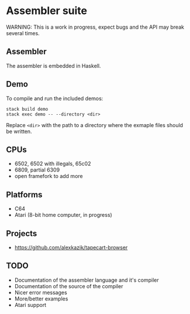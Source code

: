 Assembler suite
===============

WARNING: This is a work in progress, expect bugs and the API may break several times.


Assembler
---------

The assembler is embedded in Haskell.


Demo
----

To compile and run the included demos:

    stack build demo
    stack exec demo -- --directory <dir>

Replace `<dir>` with the path to a directory where the exmaple files should be written.


CPUs
----

- 6502, 6502 with illegals, 65c02
- 6809, partial 6309
- open framefork to add more


Platforms
---------

- C64
- Atari (8-bit home computer, in progress)


Projects
--------

- https://github.com/alexkazik/tapecart-browser


TODO
----

- Documentation of the assembler language and it's compiler
- Documentation of the source of the compiler
- Nicer error messages
- More/better examples
- Atari support

